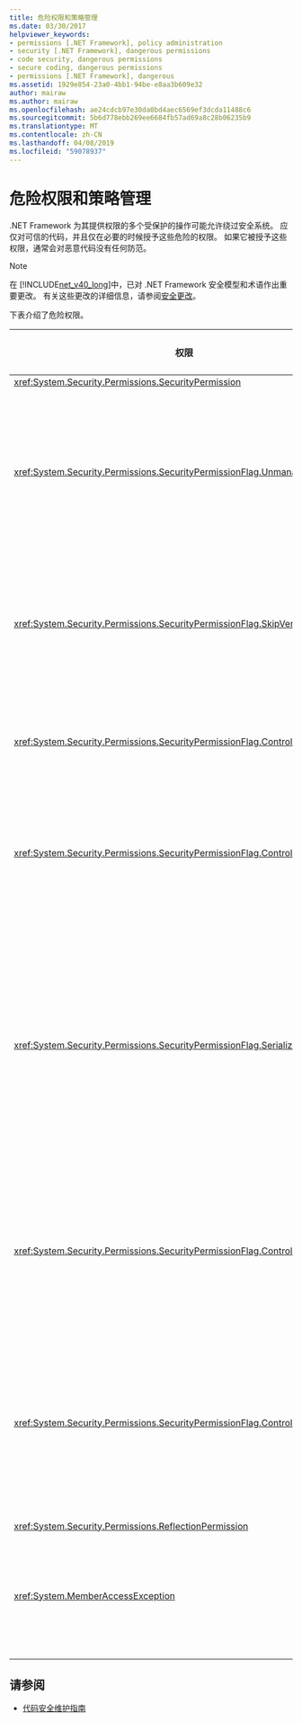 ```yaml
---
title: 危险权限和策略管理
ms.date: 03/30/2017
helpviewer_keywords:
- permissions [.NET Framework], policy administration
- security [.NET Framework], dangerous permissions
- code security, dangerous permissions
- secure coding, dangerous permissions
- permissions [.NET Framework], dangerous
ms.assetid: 1929e854-23a0-4bb1-94be-e8aa3b609e32
author: mairaw
ms.author: mairaw
ms.openlocfilehash: ae24cdcb97e30da0bd4aec6569ef3dcda11488c6
ms.sourcegitcommit: 5b6d778ebb269ee6684fb57ad69a8c28b06235b9
ms.translationtype: MT
ms.contentlocale: zh-CN
ms.lasthandoff: 04/08/2019
ms.locfileid: "59078937"
---
```

# <a name="dangerous-permissions-and-policy-administration"></a>危险权限和策略管理
.NET Framework 为其提供权限的多个受保护的操作可能允许绕过安全系统。 应仅对可信的代码，并且仅在必要的时候授予这些危险的权限。 如果它被授予这些权限，通常会对恶意代码没有任何防范。  
  
> [!NOTE]
>  在 [!INCLUDE[net_v40_long](../../../includes/net-v40-long-md.md)]中，已对 .NET Framework 安全模型和术语作出重要更改。 有关这些更改的详细信息，请参阅[安全更改](../../../docs/framework/security/security-changes.md)。  
  
 下表介绍了危险权限。  
  
|权限|潜在的风险|  
|----------------|--------------------|  
|<xref:System.Security.Permissions.SecurityPermission>||  
|<xref:System.Security.Permissions.SecurityPermissionFlag.UnmanagedCode>|允许托管代码调用到非托管代码中，常常是很危险的。|  
|<xref:System.Security.Permissions.SecurityPermissionFlag.SkipVerification>|如果没有验证，代码可以执行任何操作。|  
|<xref:System.Security.Permissions.SecurityPermissionFlag.ControlEvidence>|无效证据可以欺骗安全策略。|  
|<xref:System.Security.Permissions.SecurityPermissionFlag.ControlPolicy>|修改安全策略的功能可以禁用安全性。|  
|<xref:System.Security.Permissions.SecurityPermissionFlag.SerializationFormatter>|序列化的使用可以避开可访问性机制。 有关详细信息，请参阅 [安全和序列化](../../../docs/framework/misc/security-and-serialization.md)。|  
|<xref:System.Security.Permissions.SecurityPermissionFlag.ControlPrincipal>|设置当前主体的功能可以欺骗基于角色的安全性。|  
|<xref:System.Security.Permissions.SecurityPermissionFlag.ControlThread>|由于与线程关联的安全状态，因此对线程进行操作很危险。|  
|<xref:System.Security.Permissions.ReflectionPermission>||  
|<xref:System.MemberAccessException>|可以使用私有成员来攻克可访问性机制。|  
  
## <a name="see-also"></a>请参阅

- [代码安全维护指南](../../../docs/standard/security/secure-coding-guidelines.md)
